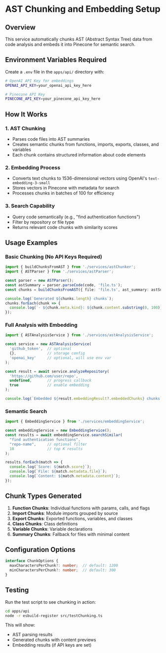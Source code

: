 # AST Chunking and Embedding Setup

## Overview
This service automatically chunks AST (Abstract Syntax Tree) data from code analysis and embeds it into Pinecone for semantic search.

## Environment Variables Required

Create a `.env` file in the `apps/api/` directory with:

```bash
# OpenAI API Key for embeddings
OPENAI_API_KEY=your_openai_api_key_here

# Pinecone API Key
PINECONE_API_KEY=your_pinecone_api_key_here
```

## How It Works

### 1. AST Chunking
- Parses code files into AST summaries
- Creates semantic chunks from functions, imports, exports, classes, and variables
- Each chunk contains structured information about code elements

### 2. Embedding Process
- Converts text chunks to 1536-dimensional vectors using OpenAI's `text-embedding-3-small`
- Stores vectors in Pinecone with metadata for search
- Processes chunks in batches of 100 for efficiency

### 3. Search Capability
- Query code semantically (e.g., "find authentication functions")
- Filter by repository or file type
- Returns relevant code chunks with similarity scores

## Usage Examples

### Basic Chunking (No API Keys Required)
```typescript
import { buildChunksFromAST } from './services/astChunker';
import { ASTParser } from './services/astParser';

const parser = new ASTParser();
const astSummary = parser.parseCode(code, 'file.ts');
const chunks = buildChunksFromAST({ file: 'file.ts', ast_summary: astSummary });

console.log(`Generated ${chunks.length} chunks`);
chunks.forEach(chunk => {
  console.log(`- ${chunk.meta.kind}: ${chunk.content.substring(0, 100)}...`);
});
```

### Full Analysis with Embedding
```typescript
import { ASTAnalysisService } from './services/astAnalysisService';

const service = new ASTAnalysisService(
  'github_token',  // optional
  {},              // storage config
  'openai_key'     // optional, will use env var
);

const result = await service.analyzeRepository(
  'https://github.com/user/repo',
  undefined,       // progress callback
  true             // enable embedding
);

console.log(`Embedded ${result.embeddingResult?.embeddedChunks} chunks`);
```

### Semantic Search
```typescript
import { EmbeddingService } from './services/embeddingService';

const embeddingService = new EmbeddingService();
const results = await embeddingService.searchSimilar(
  "find authentication functions",
  "repo-name",     // optional filter
  10               // top K results
);

results.forEach(match => {
  console.log(`Score: ${match.score}`);
  console.log(`File: ${match.metadata.file}`);
  console.log(`Content: ${match.metadata.content}`);
});
```

## Chunk Types Generated

1. **Function Chunks**: Individual functions with params, calls, and flags
2. **Import Chunks**: Module imports grouped by source
3. **Export Chunks**: Exported functions, variables, and classes
4. **Class Chunks**: Class definitions
5. **Variable Chunks**: Variable declarations
6. **Summary Chunks**: Fallback for files with minimal content

## Configuration Options

```typescript
interface ChunkOptions {
  maxCharactersPerChunk?: number;  // default: 1200
  minCharactersPerChunk?: number;  // default: 300
}
```

## Testing

Run the test script to see chunking in action:
```bash
cd apps/api
node -r esbuild-register src/testChunking.ts
```

This will show:
- AST parsing results
- Generated chunks with content previews
- Embedding results (if API keys are set)
